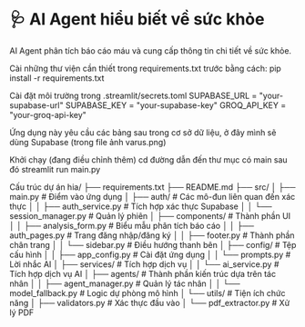 # 🩺 AI Agent hiểu biết về sức khỏe

AI Agent phân tích báo cáo máu và cung cấp thông tin chi tiết về sức khỏe.

Cài những thư viện cần thiết trong requirements.txt trước bằng cách:
pip install -r requirements.txt

Cài đặt môi trường trong .streamlit/secrets.toml
SUPABASE_URL = "your-supabase-url"
SUPABASE_KEY = "your-supabase-key"
GROQ_API_KEY = "your-groq-api-key"

Ứng dụng này yêu cầu các bảng sau trong cơ sở dữ liệu, ở đây mình sẽ dùng Supabase (trong file ảnh varus.png)



Khởi chạy (đang điều chỉnh thêm)
cd đường dẫn đến thư mục có main
sau đó streamlit run main.py

Cấu trúc dự án
hia/
├── requirements.txt
├── README.md
├── src/
│ ├── main.py # Điểm vào ứng dụng
│ ├── auth/ # Các mô-đun liên quan đến xác thực
│ │ ├── auth_service.py # Tích hợp xác thực Supabase
│ │ └── session_manager.py # Quản lý phiên
│ ├── components/ # Thành phần UI
│ │ ├── analysis_form.py # Biểu mẫu phân tích báo cáo
│ │ ├── auth_pages.py # Trang đăng nhập/đăng ký
│ │ ├── footer.py # Thành phần chân trang
│ │ └── sidebar.py # Điều hướng thanh bên
│ ├── config/ # Tệp cấu hình
│ │ ├── app_config.py # Cài đặt ứng dụng
│ │ └── prompts.py # Lời nhắc AI
│ ├── services/ # Tích hợp dịch vụ
│ │ └── ai_service.py # Tích hợp dịch vụ AI
│ ├── agents/ # Thành phần kiến ​​trúc dựa trên tác nhân
│ │ ├── agent_manager.py # Quản lý tác nhân
│ │ └── model_fallback.py # Logic dự phòng mô hình
│ └── utils/ # Tiện ích chức năng
│ ├── validators.py # Xác thực đầu vào
│ └── pdf_extractor.py # Xử lý PDF
